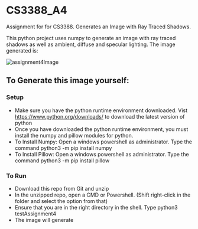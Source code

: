 # CS3388_A4
Assignment for for CS3388. Generates an Image with Ray Traced Shadows.

This python project uses numpy to generate an image with ray traced shadows as well as ambient, diffuse and specular lighting.
The image generated is: 

![assignment4Image](https://user-images.githubusercontent.com/11688989/183265290-c60f25d9-e7d2-4a42-aafa-825db2354d0f.png)

## To Generate this image yourself: 

### Setup
- Make sure you have the python runtime environment downloaded. Vist https://www.python.org/downloads/ to download the latest version of python <br>
- Once you have downloaded the python runtime environment, you must install the numpy and pillow modules for python. <br> 
- To Install Numpy: Open a windows powershell as administrator. Type the command python3 -m pip install numpy <br>
- To Install Pillow: Open a windows powershell as administrator. Type the command python3 -m pip install pillow <br>

### To Run
- Download this repo from Git and unzip <br>
- In the unzipped repo, open a CMD or Powershell. (Shift right-click in the folder and select the option from that) <br>
- Ensure that you are in the right directory in the shell. Type python3 testAssignment4 <br>
- The image will generate

